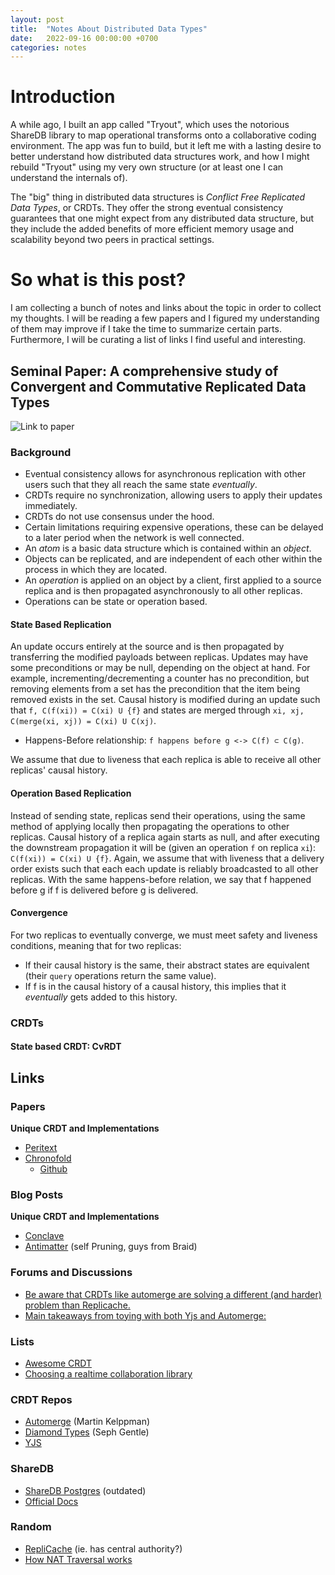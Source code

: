 ```yaml
---
layout: post
title:  "Notes About Distributed Data Types"
date:   2022-09-16 00:00:00 +0700
categories: notes
---
```


# Introduction
A while ago, I built an app called "Tryout", which uses the notorious ShareDB library to map operational transforms onto
a collaborative coding environment. The app was fun to build, but it left me with a lasting desire to better
understand how distributed data structures work, and how I might rebuild "Tryout" using my very own structure (or at least one I can understand the internals of).

The "big" thing in distributed data structures is *Conflict Free Replicated Data Types*, or CRDTs. They offer the strong
eventual consistency guarantees that one might expect from any distributed data structure, but they include
the added benefits of more efficient memory usage and scalability beyond two peers in practical settings.

# So what is this post?
I am collecting a bunch of notes and links about the topic in order to collect my thoughts. I will be reading a few papers
and I figured my understanding of them may improve if I take the time to summarize certain parts. Furthermore, I will be curating
a list of links I find useful and interesting.

## Seminal Paper: A comprehensive study of Convergent and Commutative Replicated Data Types
![Link to paper](https://hal.inria.fr/inria-00555588/document)

### Background
* Eventual consistency allows for asynchronous replication with other users such that they all reach the same state *eventually*.
* CRDTs require no synchronization, allowing users to apply their updates immediately.
* CRDTs do not use consensus under the hood.
* Certain limitations requiring expensive operations, these can be delayed to a later period when the network is well connected.
* An *atom* is a basic data structure which is contained within an *object*.
* Objects can be replicated, and are independent of each other within the process in which they are located.
* An *operation* is applied on an object by a client, first applied to a source replica and is then propagated asynchronously to all other replicas.
* Operations can be state or operation based.

#### State Based Replication
An update occurs entirely at the source and is then propagated by transferring the modified payloads between replicas.
Updates may have some preconditions or may be null, depending on the object at hand.
For example, incrementing/decrementing a counter has no precondition, but removing elements from a set has the precondition that the item being removed exists in the set.
Causal history is modified during an update such that `f, C(f(xi)) = C(xi) U {f}` and states are merged through `xi, xj, C(merge(xi, xj)) = C(xi) U C(xj)`.

* Happens-Before relationship: `f happens before g <-> C(f) ⊂ C(g)`.

We assume that due to liveness that each replica is able to receive all other replicas' causal history.

#### Operation Based Replication
Instead of sending state, replicas send their operations, using the same method of applying locally then propagating the operations to other replicas.
Causal history of a replica again starts as null, and after executing the downstream propagation it will be (given an operation `f` on replica `xi`): `C(f(xi)) = C(xi) U {f}`.
Again, we assume that with liveness that a delivery order exists such that each each update is reliably broadcasted to all other replicas.
With the same happens-before relation, we say that f happened before g if f is delivered before g is delivered.

#### Convergence
For two replicas to eventually converge, we must meet safety and liveness conditions, meaning that for two replicas:
* If their causal history is the same, their abstract states are equivalent (their `query` operations return the same value).
* If f is in the causal history of a causal history, this implies that it *eventually* gets added to this history.

### CRDTs

#### State based CRDT: CvRDT



## Links

### Papers

**Unique CRDT and Implementations**

* [Peritext](https://www.inkandswitch.com/peritext/)
* [Chronofold](https://arxiv.org/pdf/2002.09511.pdf)
    * [Github](https://github.com/dkellner/chronofold)

### Blog Posts

**Unique CRDT and Implementations**


* [Conclave](https://conclave-team.github.io/conclave-site/)
* [Antimatter](https://braid.org/antimatter) (self Pruning, guys from Braid)

### Forums and Discussions

* [Be aware that CRDTs like automerge are solving a different (and harder) problem than Replicache.](https://news.ycombinator.com/item?id=22175530)
* [Main takeaways from toying with both Yjs and Automerge:](https://news.ycombinator.com/item?id=29507948)


### Lists

* [Awesome CRDT](https://github.com/alangibson/awesome-crdt)
* [Choosing a realtime collaboration library](https://convergencelabs.com/realtime-collaboration-technology-guide/)


### CRDT Repos

* [Automerge](https://automerge.org/docs/hello/) (Martin Kelppman)
* [Diamond Types](https://github.com/josephg/diamond-types) (Seph Gentle)
* [YJS](https://github.com/yjs/yjs)


### ShareDB 

* [ShareDB Postgres](https://github.com/share/sharedb-postgres) (outdated)
* [Official Docs](https://share.github.io/sharedb/)


### Random

* [RepliCache](https://replicache.dev/#why) (ie. has central authority?)
* [How NAT Traversal works](https://tailscale.com/blog/how-nat-traversal-works/)